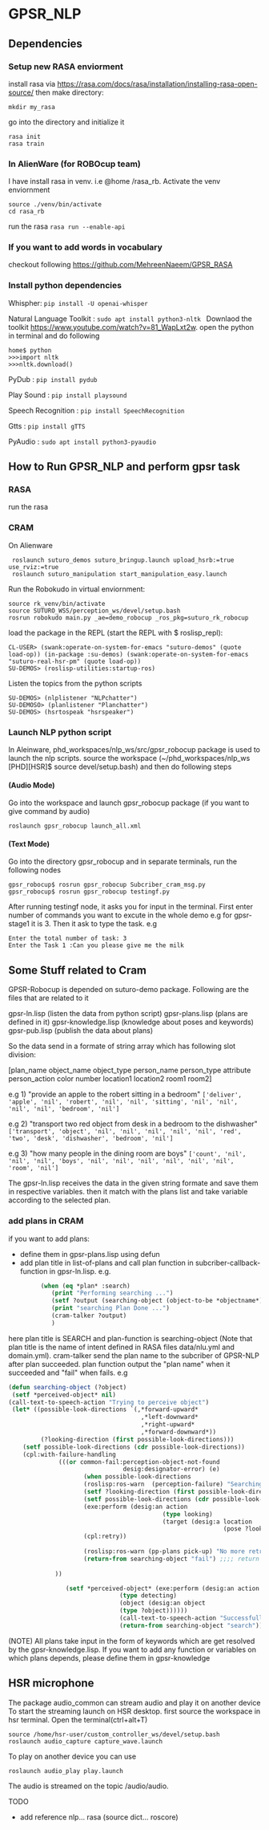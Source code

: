 # GPSR_NLP

## Dependencies
### Setup new RASA enviorment 
install rasa via https://rasa.com/docs/rasa/installation/installing-rasa-open-source/
then make directory: 
```
mkdir my_rasa
```
go into the directory and initialize it
```
rasa init
rasa train
```
### In AlienWare (for ROBOcup team)
I have install rasa in venv. i.e @home /rasa_rb. Activate the venv enviornment
```
source ./venv/bin/activate
cd rasa_rb
```

run the rasa
```rasa run --enable-api```

### If you want to add words in vocabulary
checkout following https://github.com/MehreenNaeem/GPSR_RASA

### Install python dependencies
Whispher:
```pip install -U openai-whisper```

Natural Language Toolkit :
```sudo apt install python3-nltk ```
Downlaod the toolkit https://www.youtube.com/watch?v=81_WapLxt2w. open the python in terminal and do following
```
home$ python
>>>import nltk
>>>nltk.download()
```

PyDub :
```pip install pydub```

Play Sound :
```pip install playsound```

Speech Recognition :
```pip install SpeechRecognition```

Gtts :
```pip install gTTS```

PyAudio :
```sudo apt install python3-pyaudio```


## How to Run GPSR_NLP and perform gpsr task
### RASA 
run the rasa


### CRAM 
On Alienware
```
 roslaunch suturo_demos suturo_bringup.launch upload_hsrb:=true use_rviz:=true
 roslaunch suturo_manipulation start_manipulation_easy.launch
```
Run the Robokudo in virtual enviornment:
```
source rk_venv/bin/activate
source SUTURO_WSS/perception_ws/devel/setup.bash
rosrun robokudo main.py _ae=demo_robocup _ros_pkg=suturo_rk_robocup
```
load the package in the REPL (start the REPL with $ roslisp_repl):
```
CL-USER> (swank:operate-on-system-for-emacs "suturo-demos" (quote load-op)) (in-package :su-demos) (swank:operate-on-system-for-emacs "suturo-real-hsr-pm" (quote load-op))
SU-DEMOS> (roslisp-utilities:startup-ros)
```
Listen the topics from the python scripts
```
SU-DEMOS> (nlplistener "NLPchatter")
SU-DEMOSO> (planlistener "Planchatter")
SU-DEMOS> (hsrtospeak "hsrspeaker")
```


### Launch NLP python script
In Aleinware, phd_workspaces/nlp_ws/src/gpsr_robocup package is used to launch the nlp scripts. source the workspace (~/phd_workspaces/nlp_ws [PHD][HSR]$ source devel/setup.bash) and then do following steps 
#### (Audio Mode)
Go into the workspace and launch gpsr_robocup package (if you want to give command by audio)
```
roslaunch gpsr_robocup launch_all.xml
```
#### (Text Mode) 
Go into the directory gpsr_robocup and in separate terminals, run the following nodes
```
gpsr_robocup$ rosrun gpsr_robocup Subcriber_cram_msg.py 
gpsr_robocup$ rosrun gpsr_robocup testingf.py
```
After running testingf node, it asks you for input in the terminal. First enter number of commands you want to excute in the whole demo e.g for gpsr-stage1 it is 3. Then it ask to type the task. e.g
```
Enter the total number of task: 3
Enter the Task 1 :Can you please give me the milk
```
## Some Stuff related to Cram
GPSR-Robocup is depended on suturo-demo package. Following are the files that are related to it

gpsr-ln.lisp (listen the data from python script)
gpsr-plans.lisp (plans are defined in it)
gpsr-knowledge.lisp (knowledge about poses and keywords)
gpsr-pub.lisp (publish the data about plans)

So the data send in a formate of string array which has following slot division:

[plan_name object_name object_type person_name person_type attribute person_action color number location1 location2 room1 room2]

e.g 1) "provide an apple to the robert sitting in a bedroom"
```['deliver', 'apple', 'nil', 'robert', 'nil', 'nil', 'sitting', 'nil', 'nil', 'nil', 'nil', 'bedroom', 'nil']```

e.g 2) "transport two red object from desk in a bedroom to the dishwasher"
```['transport', 'object', 'nil', 'nil', 'nil', 'nil', 'nil', 'red', 'two', 'desk', 'dishwasher', 'bedroom', 'nil']```

e.g 3) "how many people in the dining room are boys"
```['count', 'nil', 'nil', 'nil', 'boys', 'nil', 'nil', 'nil', 'nil', 'nil', 'nil', 'room', 'nil']```


The gpsr-ln.lisp receives the data in the given string formate and save them in respective variables. then it match with the plans list and take variable according to the selected plan.
### add plans in CRAM
if you want to add plans:
- define them in gpsr-plans.lisp using defun
- add plan title in list-of-plans and call plan function in subcriber-callback-function in gpsr-ln.lisp. e.g.
``` lisp = 
		 (when (eq *plan* :search)
		 	(print "Performing searching ...")
			(setf ?output (searching-object (object-to-be *objectname*))) ;; *objectname* = get-object-cram-name(?nlp-object-name)
			(print "searching Plan Done ...")
			(cram-talker ?output)
			)
```
here plan title is SEARCH and plan-function is searching-object (Note that plan title is the name of intent defined in RASA files data/nlu.yml and domain.yml). cram-talker send the plan name to the subcriber of GPSR-NLP after plan succeeded. plan function output the "plan name" when it succeeded and "fail" when fails. e.g

``` lisp = 
(defun searching-object (?object)
 (setf *perceived-object* nil)
(call-text-to-speech-action "Trying to perceive object")
 (let* ((possible-look-directions `(,*forward-upward*
                                     ,*left-downward*
                                     ,*right-upward*
                                     ,*forward-downward*))
         (?looking-direction (first possible-look-directions)))
    (setf possible-look-directions (cdr possible-look-directions))
	(cpl:with-failure-handling
			  (((or common-fail:perception-object-not-found
			  					desig:designator-error) (e)
					 (when possible-look-directions
					 (roslisp:ros-warn  (perception-failure) "Searching messed up: ~a~%Retring by turning head..." e)
				     (setf ?looking-direction (first possible-look-directions))
				     (setf possible-look-directions (cdr possible-look-directions))
				     (exe:perform (desig:an action 
				                           (type looking)
				                           (target (desig:a location
				                                            (pose ?looking-direction)))))
				     (cpl:retry))
				     
					 (roslisp:ros-warn (pp-plans pick-up) "No more retries left..... going back ")
					 (return-from searching-object "fail") ;;;; return fail when there is no choice left
				                
			 ))

                (setf *perceived-object* (exe:perform (desig:an action
						       (type detecting)
						       (object (desig:an object
						       (type ?object))))))
						       (call-text-to-speech-action "Successfully perceived object")
						       (return-from searching-object "search")))) ;;;; return plan name when it finish
```				    
(NOTE) All plans take input in the form of keywords which are get resolved by the gpsr-knowledge.lisp. If you want to add any function or variables on which plans depends, please define them in gpsr-knowledge

## HSR microphone
The package audio_common can stream audio and play it on another device
To start the streaming launch on HSR desktop. first source the workspace in hsr terminal. Open the terminal(ctrl+alt+T)

```
source /home/hsr-user/custom_controller_ws/devel/setup.bash
roslaunch audio_capture capture_wave.launch
```
To play on another device you can use
```
roslaunch audio_play play.launch
```
The audio is streamed on the topic /audio/audio.


TODO
- add reference nlp... rasa (source dict... roscore)

